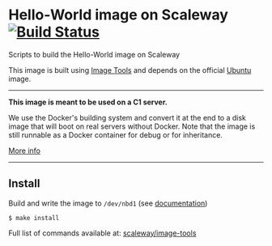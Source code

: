 Hello-World image on Scaleway [![Build Status](https://travis-ci.org/scaleway/image-helloworld.svg?branch=master)](https://travis-ci.org/scaleway/image-helloworld)
=============================

Scripts to build the Hello-World image on Scaleway

This image is built using [Image Tools](https://github.com/scaleway/image-tools) and depends on the official [Ubuntu](https://github.com/scaleway/image-ubuntu) image.

---

**This image is meant to be used on a C1 server.**

We use the Docker's building system and convert it at the end to a disk image that will boot on real servers without Docker. Note that the image is still runnable as a Docker container for debug or for inheritance.

[More info](https://github.com/scaleway/image-tools)

---

Install
-------

Build and write the image to `/dev/nbd1` (see [documentation](https://www.scaleway.com/docs/create_an_image_with_docker))

    $ make install

Full list of commands available at: [scaleway/image-tools](https://github.com/scaleway/image-tools/#commands)
